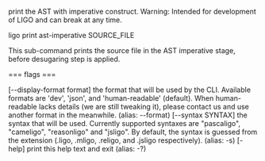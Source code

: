 print the AST with imperative construct. Warning: Intended for
development of LIGO and can break at any time.

ligo print ast-imperative SOURCE_FILE

This sub-command prints the source file in the AST imperative stage,
before desugaring step is applied.

=== flags ===

\[\--display-format format\] the format that will be used by the CLI.
Available formats are \'dev\', \'json\', and \'human-readable\'
(default). When human-readable lacks details (we are still tweaking it),
please contact us and use another format in the meanwhile. (alias:
\--format) \[\--syntax SYNTAX\] the syntax that will be used. Currently
supported syntaxes are \"pascaligo\", \"cameligo\", \"reasonligo\" and
\"jsligo\". By default, the syntax is guessed from the extension (.ligo,
.mligo, .religo, and .jsligo respectively). (alias: -s) \[-help\] print
this help text and exit (alias: -?)
